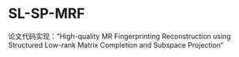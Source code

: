 # SL-SP-MRF
论文代码实现：”High-quality MR Fingerprinting Reconstruction using Structured Low-rank Matrix Completion and Subspace Projection“

